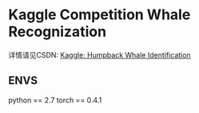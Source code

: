 # Kaggle Competition Whale Recognization
详情请见CSDN: [Kaggle: Humpback Whale Identification](https://blog.csdn.net/qq_40859461/article/details/86103035)

## ENVS
python == 2.7
torch == 0.4.1

